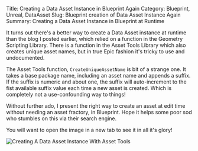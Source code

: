 Title: Creating a Data Asset Instance in Blueprint Again
Category: Blueprint, Unreal, DataAsset
Slug: Blueprint creation of Data Asset Instance Again
Summary: Creating a Data Asset Instance in Blueprint at Runtime

It turns out there's a better way to create a Data Asset instance at runtime than the blog I posted earlier, which relied on a function in the Geometry Scripting Library. There is a function in the Asset Tools Library which also creates unique asset names, but in true Epic fashion it's tricky to use and undocumented.

The Asset Tools function, `CreateUniqueAssetName` is bit of a strange one. It takes a base package name, including an asset name and appends a suffix. If the suffix is numeric and about one, the suffix will auto-increment to the fist available suffix value each time a new asset is created. Which is completely not a use-confounding way to things!

Without further ado, I present the right way to create an asset at edit time  without needing an asset fractory, in Blueprint. Hope it helps some poor sod who stumbles on this via their search engine.

You will want to open the image in a new tab to see it in all it's glory!

![Creating A Data Asset Instance With Asset Tools]({static}images/creatingdataassetredux.png)